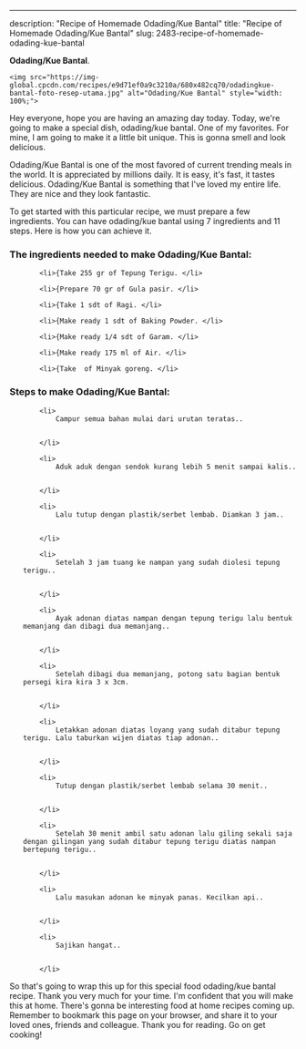 ---
description: "Recipe of Homemade Odading/Kue Bantal"
title: "Recipe of Homemade Odading/Kue Bantal"
slug: 2483-recipe-of-homemade-odading-kue-bantal

<p>
	<strong>Odading/Kue Bantal</strong>. 
	
</p>
<p>
	
	<img src="https://img-global.cpcdn.com/recipes/e9d71ef0a9c3210a/680x482cq70/odadingkue-bantal-foto-resep-utama.jpg" alt="Odading/Kue Bantal" style="width: 100%;">
	
	
</p>
<p>
	Hey everyone, hope you are having an amazing day today. Today, we're going to make a special dish, odading/kue bantal. One of my favorites. For mine, I am going to make it a little bit unique. This is gonna smell and look delicious.
</p>
	
<p>
	
</p>
<p>
	Odading/Kue Bantal is one of the most favored of current trending meals in the world. It is appreciated by millions daily. It is easy, it's fast, it tastes delicious. Odading/Kue Bantal is something that I've loved my entire life. They are nice and they look fantastic.
</p>

<p>
To get started with this particular recipe, we must prepare a few ingredients. You can have odading/kue bantal using 7 ingredients and 11 steps. Here is how you can achieve it.
</p>

<h3>The ingredients needed to make Odading/Kue Bantal:</h3>

<ol>
	
		<li>{Take 255 gr of Tepung Terigu. </li>
	
		<li>{Prepare 70 gr of Gula pasir. </li>
	
		<li>{Take 1 sdt of Ragi. </li>
	
		<li>{Make ready 1 sdt of Baking Powder. </li>
	
		<li>{Make ready 1/4 sdt of Garam. </li>
	
		<li>{Make ready 175 ml of Air. </li>
	
		<li>{Take  of Minyak goreng. </li>
	
</ol>
<p>
	
</p>

<h3>Steps to make Odading/Kue Bantal:</h3>

<ol>
	
		<li>
			Campur semua bahan mulai dari urutan teratas..
			
			
		</li>
	
		<li>
			Aduk aduk dengan sendok kurang lebih 5 menit sampai kalis..
			
			
		</li>
	
		<li>
			Lalu tutup dengan plastik/serbet lembab. Diamkan 3 jam..
			
			
		</li>
	
		<li>
			Setelah 3 jam tuang ke nampan yang sudah diolesi tepung terigu..
			
			
		</li>
	
		<li>
			Ayak adonan diatas nampan dengan tepung terigu lalu bentuk memanjang dan dibagi dua memanjang..
			
			
		</li>
	
		<li>
			Setelah dibagi dua memanjang, potong satu bagian bentuk persegi kira kira 3 x 3cm.
			
			
		</li>
	
		<li>
			Letakkan adonan diatas loyang yang sudah ditabur tepung terigu. Lalu taburkan wijen diatas tiap adonan..
			
			
		</li>
	
		<li>
			Tutup dengan plastik/serbet lembab selama 30 menit..
			
			
		</li>
	
		<li>
			Setelah 30 menit ambil satu adonan lalu giling sekali saja dengan gilingan yang sudah ditabur tepung terigu diatas nampan bertepung terigu..
			
			
		</li>
	
		<li>
			Lalu masukan adonan ke minyak panas. Kecilkan api..
			
			
		</li>
	
		<li>
			Sajikan hangat..
			
			
		</li>
	
</ol>

<p>
	
</p>

<p>
	So that's going to wrap this up for this special food odading/kue bantal recipe. Thank you very much for your time. I'm confident that you will make this at home. There's gonna be interesting food at home recipes coming up. Remember to bookmark this page on your browser, and share it to your loved ones, friends and colleague. Thank you for reading. Go on get cooking!
</p>
